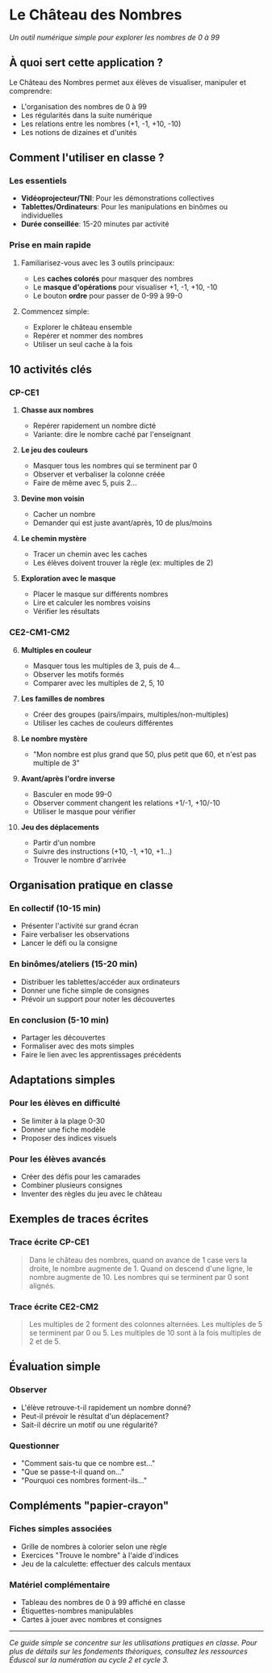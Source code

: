# Le Château des Nombres

_Un outil numérique simple pour explorer les nombres de 0 à 99_

## À quoi sert cette application ?

Le Château des Nombres permet aux élèves de visualiser, manipuler et comprendre:

-   L'organisation des nombres de 0 à 99
-   Les régularités dans la suite numérique
-   Les relations entre les nombres (+1, -1, +10, -10)
-   Les notions de dizaines et d'unités

## Comment l'utiliser en classe ?

### Les essentiels

-   **Vidéoprojecteur/TNI**: Pour les démonstrations collectives
-   **Tablettes/Ordinateurs**: Pour les manipulations en binômes ou individuelles
-   **Durée conseillée**: 15-20 minutes par activité

### Prise en main rapide

1. Familiarisez-vous avec les 3 outils principaux:

    - Les **caches colorés** pour masquer des nombres
    - Le **masque d'opérations** pour visualiser +1, -1, +10, -10
    - Le bouton **ordre** pour passer de 0-99 à 99-0

2. Commencez simple:
    - Explorer le château ensemble
    - Repérer et nommer des nombres
    - Utiliser un seul cache à la fois

## 10 activités clés

### CP-CE1

1. **Chasse aux nombres**

    - Repérer rapidement un nombre dicté
    - Variante: dire le nombre caché par l'enseignant

2. **Le jeu des couleurs**

    - Masquer tous les nombres qui se terminent par 0
    - Observer et verbaliser la colonne créée
    - Faire de même avec 5, puis 2...

3. **Devine mon voisin**

    - Cacher un nombre
    - Demander qui est juste avant/après, 10 de plus/moins

4. **Le chemin mystère**

    - Tracer un chemin avec les caches
    - Les élèves doivent trouver la règle (ex: multiples de 2)

5. **Exploration avec le masque**
    - Placer le masque sur différents nombres
    - Lire et calculer les nombres voisins
    - Vérifier les résultats

### CE2-CM1-CM2

6. **Multiples en couleur**

    - Masquer tous les multiples de 3, puis de 4...
    - Observer les motifs formés
    - Comparer avec les multiples de 2, 5, 10

7. **Les familles de nombres**

    - Créer des groupes (pairs/impairs, multiples/non-multiples)
    - Utiliser les caches de couleurs différentes

8. **Le nombre mystère**

    - "Mon nombre est plus grand que 50, plus petit que 60, et n'est pas multiple de 3"

9. **Avant/après l'ordre inverse**

    - Basculer en mode 99-0
    - Observer comment changent les relations +1/-1, +10/-10
    - Utiliser le masque pour vérifier

10. **Jeu des déplacements**
    - Partir d'un nombre
    - Suivre des instructions (+10, -1, +10, +1...)
    - Trouver le nombre d'arrivée

## Organisation pratique en classe

### En collectif (10-15 min)

-   Présenter l'activité sur grand écran
-   Faire verbaliser les observations
-   Lancer le défi ou la consigne

### En binômes/ateliers (15-20 min)

-   Distribuer les tablettes/accéder aux ordinateurs
-   Donner une fiche simple de consignes
-   Prévoir un support pour noter les découvertes

### En conclusion (5-10 min)

-   Partager les découvertes
-   Formaliser avec des mots simples
-   Faire le lien avec les apprentissages précédents

## Adaptations simples

### Pour les élèves en difficulté

-   Se limiter à la plage 0-30
-   Donner une fiche modèle
-   Proposer des indices visuels

### Pour les élèves avancés

-   Créer des défis pour les camarades
-   Combiner plusieurs consignes
-   Inventer des règles du jeu avec le château

## Exemples de traces écrites

### Trace écrite CP-CE1

> Dans le château des nombres, quand on avance de 1 case vers la droite, le nombre augmente de 1.
> Quand on descend d'une ligne, le nombre augmente de 10.
> Les nombres qui se terminent par 0 sont alignés.

### Trace écrite CE2-CM2

> Les multiples de 2 forment des colonnes alternées.
> Les multiples de 5 se terminent par 0 ou 5.
> Les multiples de 10 sont à la fois multiples de 2 et de 5.

## Évaluation simple

### Observer

-   L'élève retrouve-t-il rapidement un nombre donné?
-   Peut-il prévoir le résultat d'un déplacement?
-   Sait-il décrire un motif ou une régularité?

### Questionner

-   "Comment sais-tu que ce nombre est..."
-   "Que se passe-t-il quand on..."
-   "Pourquoi ces nombres forment-ils..."

## Compléments "papier-crayon"

### Fiches simples associées

-   Grille de nombres à colorier selon une règle
-   Exercices "Trouve le nombre" à l'aide d'indices
-   Jeu de la calculette: effectuer des calculs mentaux

### Matériel complémentaire

-   Tableau des nombres de 0 à 99 affiché en classe
-   Étiquettes-nombres manipulables
-   Cartes à jouer avec nombres et consignes

---

_Ce guide simple se concentre sur les utilisations pratiques en classe. Pour plus de détails sur les fondements théoriques, consultez les ressources Éduscol sur la numération au cycle 2 et cycle 3._

